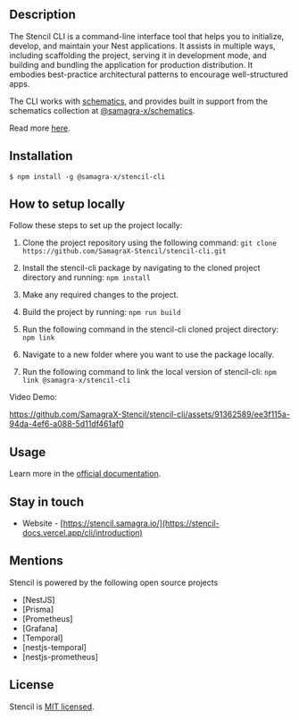 ## Description

The Stencil CLI is a command-line interface tool that helps you to initialize, develop, and maintain your Nest applications. It assists in multiple ways, including scaffolding the project, serving it in development mode, and building and bundling the application for production distribution. It embodies best-practice architectural patterns to encourage well-structured apps.

The CLI works with [schematics](https://github.com/angular/angular-cli/tree/master/packages/angular_devkit/schematics), and provides built in support from the schematics collection at [@samagra-x/schematics](https://github.com/SamagraX-stencil/schematics).

Read more [here](https://stencil-docs.vercel.app/cli/introduction).

## Installation

```
$ npm install -g @samagra-x/stencil-cli
```

## How to setup locally

Follow these steps to set up the project locally:

1. Clone the project repository using the following command:
`git clone https://github.com/SamagraX-Stencil/stencil-cli.git`

2. Install the stencil-cli package by navigating to the cloned project directory and running:
`npm install`

3. Make any required changes to the project.

4. Build the project by running:
`npm run build`

5. Run the following command in the stencil-cli cloned project directory:
`npm link`

6. Navigate to a new folder where you want to use the package locally.

7. Run the following command to link the local version of stencil-cli:
`npm link @samagra-x/stencil-cli`

Video Demo:

https://github.com/SamagraX-Stencil/stencil-cli/assets/91362589/ee3f115a-94da-4ef6-a088-5d11df461af0

## Usage

Learn more in the [official documentation](https://stencil-docs.vercel.app/cli/introduction).

## Stay in touch

- Website - [https://stencil.samagra.io/](https://stencil-docs.vercel.app/cli/introduction)


## Mentions

Stencil is powered by the following open source projects
- [NestJS]
- [Prisma]
- [Prometheus]
- [Grafana]
- [Temporal]
- [nestjs-temporal]
- [nestjs-prometheus]

## License

Stencil is [MIT licensed](LICENSE).
